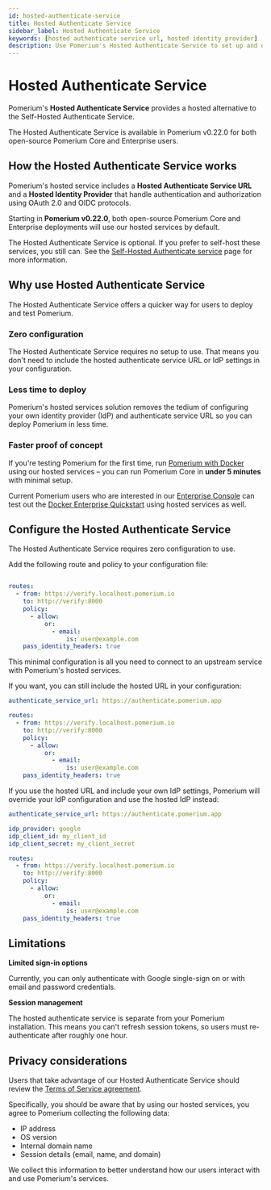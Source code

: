 ```yaml
---
id: hosted-authenticate-service
title: Hosted Authenticate Service
sidebar_label: Hosted Authenticate Service
keywords: [hosted authenticate service url, hosted identity provider]
description: Use Pomerium's Hosted Authenticate Service to set up and deploy Pomerium quickly.
---
```


# Hosted Authenticate Service

Pomerium's **Hosted Authenticate Service** provides a hosted alternative to the Self-Hosted Authenticate Service. 

The Hosted Authenticate Service is available in Pomerium v0.22.0 for both open-source Pomerium Core and Enterprise users.

## How the Hosted Authenticate Service works

Pomerium's hosted service includes a **Hosted Authenticate Service URL** and a **Hosted Identity Provider** that handle authentication and authorization using OAuth 2.0 and OIDC protocols. 

Starting in **Pomerium v0.22.0**, both open-source Pomerium Core and Enterprise deployments will use our hosted services by default.

The Hosted Authenticate Service is optional. If you prefer to self-host these services, you still can. See the [Self-Hosted Authenticate service](/docs/capabilities/self-hosted-authenticate-service) page for more information.

## Why use Hosted Authenticate Service

The Hosted Authenticate Service offers a quicker way for users to deploy and test Pomerium.

### Zero configuration

The Hosted Authenticate Service requires no setup to use. That means you don't need to include the hosted authenticate service URL or IdP settings in your configuration.

### Less time to deploy

Pomerium's hosted services solution removes the tedium of configuring your own identity provider (IdP) and authenticate service URL so you can deploy Pomerium in less time.

### Faster proof of concept

If you're testing Pomerium for the first time, run [Pomerium with Docker](/docs/quickstart) using our hosted services – you can run Pomerium Core in **under 5 minutes** with minimal setup.

Current Pomerium users who are interested in our [Enterprise Console](https://www.pomerium.com/enterprise-sales/) can test out the [Docker Enterprise Quickstart](/docs/releases/enterprise/install/quickstart) using hosted services as well.

## Configure the Hosted Authenticate Service

The Hosted Authenticate Service requires zero configuration to use. 

Add the following route and policy to your configuration file: 

  ```yaml title=pomerium-config.yaml

  routes:
    - from: https://verify.localhost.pomerium.io
      to: http://verify:8000
      policy:
        - allow:
            or:
              - email:
                  is: user@example.com
      pass_identity_headers: true
  ```

This minimal configuration is all you need to connect to an upstream service with Pomerium's hosted services.

If you want, you can still include the hosted URL in your configuration:

  ```yaml title=pomerium-config.yaml
  authenticate_service_url: https://authenticate.pomerium.app

  routes:
    - from: https://verify.localhost.pomerium.io
      to: http://verify:8000
      policy:
        - allow:
            or:
              - email:
                  is: user@example.com
      pass_identity_headers: true
  ```

If you use the hosted URL and include your own IdP settings, Pomerium will override your IdP configuration and use the hosted IdP instead:

  ```yaml title=pomerium-config.yaml
  authenticate_service_url: https://authenticate.pomerium.app

  idp_provider: google
  idp_client_id: my_client_id
  idp_client_secret: my_client_secret

  routes:
    - from: https://verify.localhost.pomerium.io
      to: http://verify:8000
      policy:
        - allow:
            or:
              - email:
                  is: user@example.com
      pass_identity_headers: true
  ```

## Limitations

**Limited sign-in options**

Currently, you can only authenticate with Google single-sign on or with email and password credentials. 

**Session management**

The hosted authenticate service is separate from your Pomerium installation. This means you can't refresh session tokens, so users must re-authenticate after roughly one hour. 

## Privacy considerations

Users that take advantage of our Hosted Authenticate Service should review the [Terms of Service agreement](https://www.pomerium.com/pomerium-zero-user-agreement/).

Specifically, you should be aware that by using our hosted services, you agree to Pomerium collecting the following data:

- IP address
- OS version
- Internal domain name
- Session details (email, name, and domain)

We collect this information to better understand how our users interact with and use Pomerium's services.
